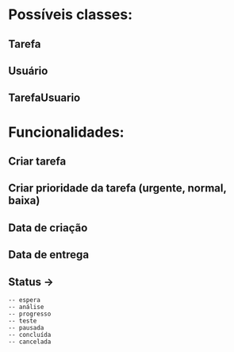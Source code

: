 # Possíveis classes:

## Tarefa
## Usuário
## TarefaUsuario

# Funcionalidades:

## Criar tarefa
## Criar prioridade da tarefa (urgente, normal, baixa)
## Data de criação
## Data de entrega
## Status ->
    -- espera 
    -- análise
    -- progresso
    -- teste
    -- pausada
    -- concluída
    -- cancelada